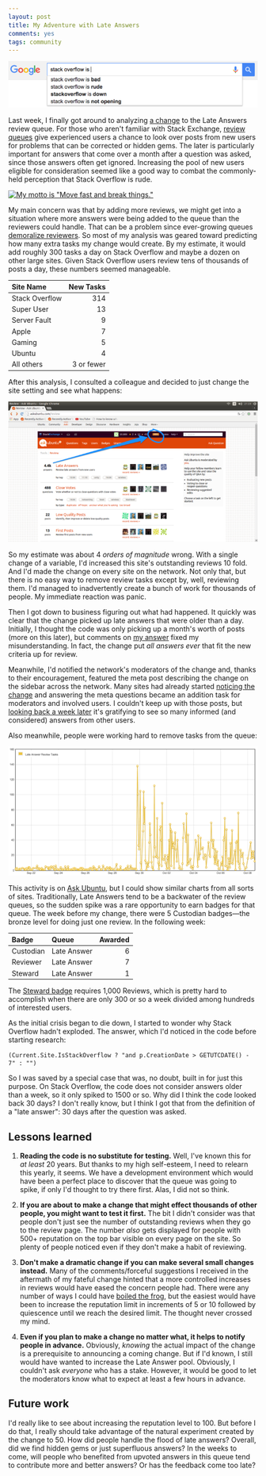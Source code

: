 ```yaml
---
layout: post
title: My Adventure with Late Answers
comments: yes
tags: community
---
```


![Stack Overflow is . . . rude](/images/SO_bad.png "Stack Overflow is . . . rude")

Last week, I finally got around to analyzing
[a change](https://meta.stackexchange.com/q/266696/1438) to the Late
Answers review queue.  For those who aren't familiar with Stack Exchange,
[review queues](https://stackoverflow.com/help/privileges/access-review-queues)
give experienced users a chance to look over posts from new users for
problems that can be corrected or hidden gems. The later is
particularly important for answers that come over a month after a
question was asked, since those answers often get ignored. Increasing
the pool of new users eligible for consideration seemed like a good
way to combat the commonly-held perception that Stack Overflow is
rude.


[![My motto is "Move fast and break things."](https://imgs.xkcd.com/comics/move_fast_and_break_things.png "I was almost fired from a job driving the hearse in funeral processions, but then the funeral home realized how much business I was creating for them.")](https://xkcd.com/1428/)

My main concern was that by adding more reviews, we might get into a
situation where more answers were being added to the queue than the
reviewers could handle. That can be a problem since ever-growing
queues
[demoralize reviewers](https://meta.stackoverflow.com/q/255270/1438). So
most of my analysis was geared toward predicting how many extra tasks
my change would create. By my estimate, it would add roughly 300 tasks
a day on Stack Overflow and maybe a dozen on other large sites. Given
Stack Overflow users review tens of thousands of posts a day, these
numbers seemed manageable.


Site Name      |  New Tasks
:------------- |  --------:
Stack Overflow |        314
Super User     |         13
Server Fault   |          9
Apple          |          7
Gaming         |          5
Ubuntu         |          4
All others     | 3 or fewer

After this analysis, I consulted a colleague and decided to just
change the site setting and see what happens:

[![4.4k Late Answers](/images/big_queue.png)](https://meta.askubuntu.com/q/14469/173605 "4.4k Late Answer reviews")

So my estimate was about 4 _orders of magnitude_ wrong. With a single
change of a variable, I'd increased this site's outstanding reviews 10
fold. And I'd made the change on every site on the network. Not only
that, but there is no easy way to remove review tasks except by, well,
reviewing them. I'd managed to inadvertently create a bunch of work
for thousands of people. My immediate reaction was panic.

Then I got down to business figuring out what had happened. It quickly
was clear that the change picked up late answers that were older than
a day. Initially, I thought the code was only picking up a month's
worth of posts (more on this later), but comments on
[my answer](https://meta.stackexchange.com/a/267080/1438) fixed my
misunderstanding. In fact, the change put _all answers ever_ that fit
the new criteria up for review.

Meanwhile, I'd notified the network's moderators of the change and,
thanks to their encouragement, featured the meta post describing the
change on the sidebar across the network. Many sites had already
started
[noticing the change](https://stackexchange.com/filters/205229/late-answers)
and answering the meta questions became an addition task for
moderators and involved users. I couldn't keep up with those posts,
but
[looking back a week later](https://www.google.com/search?q=site:meta.*.stackexchange.com+"late+answers")
it's gratifying to see so many informed (and considered) answers from
other users.

Also meanwhile, people were working hard to remove tasks from the queue:

![Ubuntu Late Answer reviews completed.](/images/ubuntu_reviews.png "Spike in completed reviews.")

This activity is on [Ask Ubuntu](https://askubuntu.com/), but I could
show similar charts from all sorts of sites. Traditionally, Late
Answers tend to be a backwater of the review queues, so the sudden
spike was a rare opportunity to earn badges for that queue. The week
before my change, there were 5 Custodian badges&mdash;the bronze level
for doing just one review. In the following week:

Badge    |Queue      |Awarded 
:--------|:----------|------:
Custodian|Late Answer|      6
Reviewer |Late Answer|      7
Steward  |Late Answer|      1

The [Steward badge](https://askubuntu.com/help/badges/126/steward)
requires 1,000 Reviews, which is pretty hard to accomplish when there
are only 300 or so a week divided among hundreds of interested users.

As the initial crisis began to die down, I started to wonder why Stack
Overflow hadn't exploded.  The answer, which I'd noticed in the code
before starting research:

    (Current.Site.IsStackOverflow ? "and p.CreationDate > GETUTCDATE() - 7" : "")

So I was saved by a special case that was, no doubt, built in for just
this purpose. On Stack Overflow, the code does not consider answers
older than a week, so it only spiked to 1500 or so. Why did I think
the code looked back 30 days? I don't really know, but I think I got
that from the definition of a "late answer": 30 days after the
question was asked.

## Lessons learned

1. **Reading the code is no substitute for testing.** Well, I've known
   this for _at least_ 20 years. But thanks to my high self-esteem, I
   need to relearn this yearly, it seems. We have a development
   environment which would have been a perfect place to discover that
   the queue was going to spike, if only I'd thought to try there
   first. Alas, I did not so think.

2. **If you are about to make a change that might effect thousands of
   other people, you might want to test it first.** The bit I didn't
   consider was that people don't just see the number of outstanding
   reviews when they go to the review page. The number _also_ gets
   displayed for people with 500+ reputation on the top bar visible on
   every page on the site. So plenty of people noticed even if they
   don't make a habit of reviewing.

3. **Don't make a dramatic change if you can make several small
   changes instead.** Many of the comments/forceful suggestions I
   received in the aftermath of my fateful change hinted that a more
   controlled increases in reviews would have eased the concern people
   had. There were any number of ways I could have
   [boiled the frog](https://conservationmagazine.org/2011/03/frog-fable-brought-to-boil/),
   but the easiest would have been to increase the reputation limit in
   increments of 5 or 10 followed by quiescence until we reach the
   desired limit. The thought never crossed my mind.

4. **Even if you plan to make a change no matter what, it helps to
   notify people in advance.** Obviously, _knowing_ the actual impact
   of the change is a prerequisite to announcing a coming change. But
   if I'd known, I still would have wanted to increase the Late Answer
   pool. Obviously, I couldn't ask _everyone_ who has a
   stake. However, it would be good to let the moderators know what to
   expect at least a few hours in advance.

## Future work

I'd really like to see about increasing the reputation level
to 100. But before I do that, I really should take advantage of the
natural experiment created by the change to 50. How did people handle
the flood of late answers? Overall, did we find hidden gems or just
superfluous answers? In the weeks to come, will people who benefited
from upvoted answers in this queue tend to contribute more and better
answers? Or has the feedback come too late? 

<!--  LocalWords:  LocalWords http png https xkcd chatroom ubuntu
 -->

<!--  LocalWords:  GETUTCDATE CreationDate IsStackOverflow
 -->
